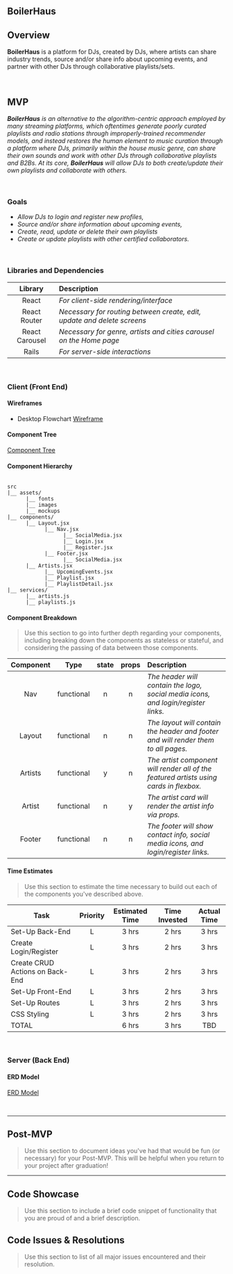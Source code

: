 ## BoilerHaus

## Overview

**BoilerHaus** is a platform for DJs, created by DJs, where artists can share industry trends, source and/or share info about upcoming events, and partner with other DJs through collaborative playlists/sets.


<br>

## MVP

_**BoilerHaus** is an alternative to the algorithm-centric approach employed by many streaming platforms, which oftentimes generate poorly curated playlists and radio stations through improperly-trained recommender models, and instead restores the human element to music curation through a platform where DJs, primarily within the house music genre, can share their own sounds and work with other DJs through collaborative playlists and B2Bs. At its core, **BoilerHaus** will allow DJs to both create/update their own playlists and collaborate with others._

<br>

### Goals

- _Allow DJs to login and register new profiles,_
- _Source and/or share information about upcoming events,_
- _Create, read, update or delete their own playlists_
- _Create or update playlists with other certified collaborators._

<br>

### Libraries and Dependencies

|     Library      | Description                                |
| :--------------: | :----------------------------------------- |
|      React       | _For client-side rendering/interface_ |
|   React Router   | _Necessary for routing between create, edit, update and delete screens_ |
|  React Carousel  | _Necessary for genre, artists and cities carousel on the Home page_ |
|      Rails       | _For server-side interactions_ |

<br>

### Client (Front End)

#### Wireframes

- Desktop Flowchart
[Wireframe](https://wireframe.cc/KU8Kh9)

#### Component Tree

[Component Tree](https://docs.google.com/spreadsheets/d/1HWHGyxn3QzHjoIJSkhxYBnx8-ftphslzAlTgZAPsya8/edit?usp=sharing) 

#### Component Hierarchy

``` structure

src
|__ assets/
      |__ fonts
      |__ images
      |__ mockups
|__ components/
      |__ Layout.jsx
            |__ Nav.jsx
                  |__ SocialMedia.jsx
                  |__ Login.jsx
                  |__ Register.jsx
            |__ Footer.jsx
                  |__ SocialMedia.jsx
      |__ Artists.jsx
            |__ UpcomingEvents.jsx
            |__ Playlist.jsx
            |__ PlaylistDetail.jsx
|__ services/
      |__ artists.js
      |__ playlists.js

```

#### Component Breakdown

> Use this section to go into further depth regarding your components, including breaking down the components as stateless or stateful, and considering the passing of data between those components.

|  Component   |    Type    | state | props | Description                                                      |
| :----------: | :--------: | :---: | :---: | :--------------------------------------------------------------- |
|    Nav    | functional |   n   |   n   | _The header will contain the logo, social media icons, and login/register links._               |
|  Layout  | functional |   n   |   n   | _The layout will contain the header and footer and will render them to all pages._       |
|   Artists    |   functional    |   y   |   n   | _The artist component will render all of the featured artists using cards in flexbox._      |
| Artist | functional |   n   |   y   | _The artist card will render the artist info via props._                 |
|    Footer    | functional |   n   |   n   | _The footer will show contact info, social media icons, and login/register links._ |

#### Time Estimates

> Use this section to estimate the time necessary to build out each of the components you've described above.

| Task                | Priority | Estimated Time | Time Invested | Actual Time |
| ------------------- | :------: | :------------: | :-----------: | :---------: |
| Set-Up Back-End    |    L     |     3 hrs      |     2 hrs     |    3 hrs    |
| Create Login/Register    |    L     |     3 hrs      |     2 hrs     |    3 hrs    |
| Create CRUD Actions on Back-End   |    L     |     3 hrs      |     2 hrs     |    3 hrs    |
| Set-Up Front-End    |    L     |     3 hrs      |     2 hrs     |    3 hrs    |
| Set-Up Routes    |    L     |     3 hrs      |     2 hrs     |    3 hrs    |
| CSS Styling    |    L     |     3 hrs      |     2 hrs     |    3 hrs    |
| TOTAL               |          |     6 hrs      |     3 hrs     |     TBD     |

<br>

### Server (Back End)

#### ERD Model

[ERD Model](https://app.diagrams.net/#Hchrisratsimba123%2FBoilerHaus%2Fmaster%2Fboilerhaus-2)

<br>

***

## Post-MVP

> Use this section to document ideas you've had that would be fun (or necessary) for your Post-MVP. This will be helpful when you return to your project after graduation!

***

## Code Showcase

> Use this section to include a brief code snippet of functionality that you are proud of and a brief description.

## Code Issues & Resolutions

> Use this section to list of all major issues encountered and their resolution.

